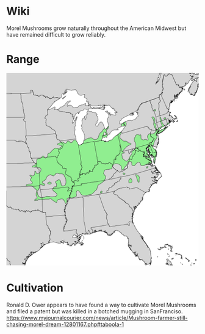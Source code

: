 # Wiki

Morel Mushrooms grow naturally throughout the American Midwest but have remained difficult to grow reliably.

# Range
![Morel Mushrooms range](/img/Quercus_palustris_range_map_1.png)

# Cultivation
Ronald D. Ower appears to have found a way to cultivate Morel Mushrooms and filed a patent but was killed in a botched mugging in SanFranciso.
https://www.myjournalcourier.com/news/article/Mushroom-farmer-still-chasing-morel-dream-12801167.php#taboola-1
